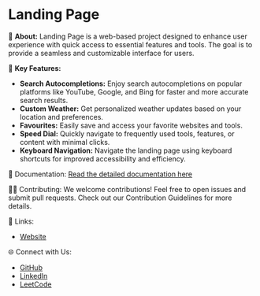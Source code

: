 # Landing Page

🌟 **About:**
Landing Page is a web-based project designed to enhance user experience with quick access to essential features and tools. The goal is to provide a seamless and customizable interface for users.

🚀 **Key Features:**

- **Search Autocompletions:**
  Enjoy search autocompletions on popular platforms like YouTube, Google, and Bing for faster and more accurate search results.
- **Custom Weather:**
  Get personalized weather updates based on your location and preferences.
- **Favourites:**
  Easily save and access your favorite websites and tools.
- **Speed Dial:**
  Quickly navigate to frequently used tools, features, or content with minimal clicks.
- **Keyboard Navigation:**
  Navigate the landing page using keyboard shortcuts for improved accessibility and efficiency.

📖 Documentation:
[Read the detailed documentation here](documentation.md)

👩‍💻 Contributing:
We welcome contributions! Feel free to open issues and submit pull requests. Check out our Contribution Guidelines for more details.

🔗 Links:
- [Website](https://aryansrivastava07.github.io/landing-page/html/)

🌐 Connect with Us:
- [GitHub](https://github.com/Aryansrivastava07)
- [LinkedIn](https://www.linkedin.com/in/aryan-srivastava-4a1916259/)
- [LeetCode](https://leetcode.com/u/sriaryans100)


